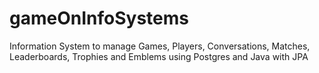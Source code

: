 # gameOnInfoSystems
Information System to manage Games, Players, Conversations, Matches, Leaderboards, Trophies and Emblems using Postgres and Java with JPA
